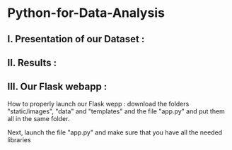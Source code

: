 # Python-for-Data-Analysis

## I. Presentation of our Dataset :

## II. Results :

## III. Our Flask webapp :

How to properly launch our Flask wepp : download the folders "static/images", "data" and "templates" and the file "app.py" and put them all in the same folder.

Next, launch the file "app.py" and make sure that you have all the needed libraries

